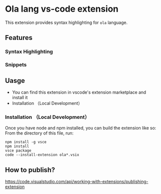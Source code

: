 # Ola lang vs-code extension

This extension provides syntax highlighting for `ola` language.

## Features

### Syntax Highlighting


### Snippets


## Uasge

 - You can find this extension in vscode's extension marketplace and install it
 - Installation （Local Development）

### Installation （Local Development）
Once you have node and npm installed, you can build the extension like so:
From the directory of this file, run:
```
npm install -g vsce
npm install
vsce package
code --install-extension ola*.vsix
```

## How to publish?

https://code.visualstudio.com/api/working-with-extensions/publishing-extension